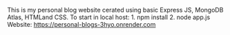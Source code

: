 This is my personal blog website cerated using basic Express JS, MongoDB Atlas, HTMLand CSS.
To start in local host:
      1. npm install
      2. node app.js
Website: https://personal-blogs-3hyo.onrender.com
